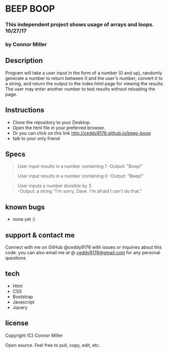# BEEP BOOP
### This independent project shows usage of arrays and loops. 10/27/17
### by Connor Miller

## Description

Program will take a user input in the form of a number (0 and up), randomly generate a number to return between 0 and the user's number, convert it to a string, and return the output to the index.html page for viewing the results. The user may enter another number to test results without reloading the page.

## Instructions

* Clone the repository to your Desktop.
* Open the html file in your preferred browser.
* Or you can click on this link http://ceddy9176.github.io/beep-boop
* talk to your only friend

## Specs

> User input results in a number containing 1
    -Output: "Boop!"

> User input results in a number containing 0
    -Output: "Beep!"

> User inputs a number divisible by 3  
    -Output: a string "I'm sorry, Dave. I'm afraid I can't do that."


## known bugs

* none yet :)

## support & contact me

 Connect with me on GitHub @ceddy9176 with issues or inquiries about this code. you can also email me at @ ceddy9176@gmail.com for any personal questions

## tech

* Html
* CSS
* Bootstrap
* Javascript
* Jquery

## license
 Copyright (C) Connor Miller

Open source. Feel free to pull, copy, edit, etc.
